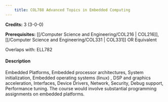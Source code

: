 ```yaml
---
    title: COL788 Advanced Topics in Embedded Computing
---
```

**Credits:** 3 (3-0-0)



**Prerequisites:** [[/Computer Science and Engineering/COL216 | COL216]], [[/Computer Science and Engineering/COL331 | COL331]] OR Equivalent

Overlaps with: ELL782

#### Description 
Embedded Platforms, Embedded processor architectures, System initialization, Embedded operating systems (linux) , DSP and graphics acceleration, Interfaces, Device Drivers, Network, Security, Debug support, Performance tuning. The course would involve substantial programming assignments on embedded platforms.